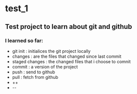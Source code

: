 # test_1

## Test project to learn about **git** and github
### I learned so far:

* git init : initialices the git project locally
* changes : are the files that changed since last commit
* staged changes : the changed files that i choose to comnit
* commit : a version of the project
* push : send to github
* pull : fetch from github
* ++
* --
